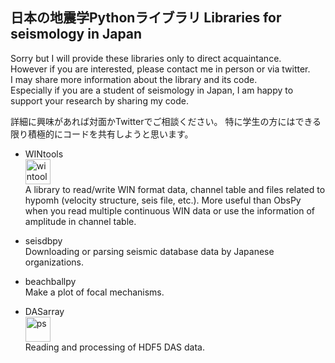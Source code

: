 <!--
**is-enaga/is-enaga** is a ✨ _special_ ✨ repository because its `README.md` (this file) appears on your GitHub profile.

Here are some ideas to get you started:

- 🔭 I’m currently working on ...
- 🌱 I’m currently learning ...
- 👯 I’m looking to collaborate on ...
- 🤔 I’m looking for help with ...
- 💬 Ask me about ...
- 📫 How to reach me: ...
- 😄 Pronouns: ...
- ⚡ Fun fact: ...
-->

## 日本の地震学Pythonライブラリ Libraries for seismology in Japan
Sorry but I will provide these libraries only to direct acquaintance.  
However if you are interested, please contact me in person or via twitter.  
I may share more information about the library and its code.  
Especially if you are a student of seismology in Japan, I am happy to support your research by sharing my code.

詳細に興味があれば対面かTwitterでご相談ください。
特に学生の方にはできる限り積極的にコードを共有しようと思います。

- WINtools  
  <img width="40" alt="wintools" src="https://github.com/user-attachments/assets/0fbb789a-ff8b-4fe9-97ab-676dac093ede">  
  A library to read/write WIN format data, channel table and files related to hypomh (velocity structure, seis file, etc.).
	More useful than ObsPy when you read multiple continuous WIN data or use the information of amplitude in channel table.
  
- seisdbpy  
  Downloading or parsing seismic database data by Japanese organizations.

- beachballpy  
  Make a plot of focal mechanisms.
  
- DASarray  
  <img width="40" alt="ps" src="https://github.com/user-attachments/assets/e8d3732c-5aeb-4cf8-ace7-fbfbe14fac45">  
  Reading and processing of HDF5 DAS data.

